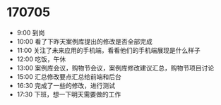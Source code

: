 # 170705
* 9:00 到岗
* 10:00 看了下昨天案例库提出的修改是否全部完成
* 11:00 关注了未来应用的手机端，看看他们的手机端展现是什么样子
* 12:00 吃饭，午休
* 13:00 案例库会议，购物节会议，案例库修改建议汇总，购物节项目讨论
* 15:00 汇总修改要点汇总给前端和后台
* 16:30 完成了一些的修改，进行测试
* 17:30 下班，想一下明天需要做的工作
